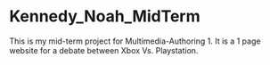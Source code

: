 # Kennedy_Noah_MidTerm
This is my mid-term project for Multimedia-Authoring 1. 
It is a 1 page website for a debate between Xbox Vs. Playstation.